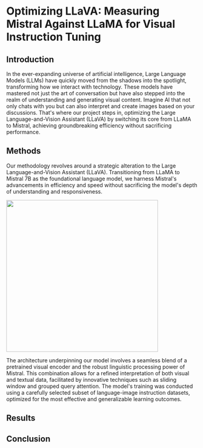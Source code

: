 # Optimizing LLaVA: Measuring Mistral Against LLaMA for Visual Instruction Tuning

## Introduction

In the ever-expanding universe of artificial intelligence, Large Language Models (LLMs) have quickly moved from the shadows into the spotlight, transforming how we interact with technology. These models have mastered not just the art of conversation but have also stepped into the realm of understanding and generating visual content. Imagine AI that not only chats with you but can also interpret and create images based on your discussions. That's where our project steps in, optimizing the Large Language-and-Vision Assistant (LLaVA) by switching its core from LLaMA to Mistral, achieving groundbreaking efficiency without sacrificing performance.

## Methods

Our methodology revolves around a strategic alteration to the Large Language-and-Vision Assistant (LLaVA). Transitioning from LLaMA to Mistral 7B as the foundational language model, we harness Mistral's advancements in efficiency and speed without sacrificing the model's depth of understanding and responsiveness.

<img src="../../asserts/llavaarch.PNG" width=400>

The architecture underpinning our model involves a seamless blend of a pretrained visual encoder and the robust linguistic processing power of Mistral. This combination allows for a refined interpretation of both visual and textual data, facilitated by innovative techniques such as sliding window and grouped query attention. The model's training was conducted using a carefully selected subset of language-image instruction datasets, optimized for the most effective and generalizable learning outcomes.


## Results 

## Conclusion
